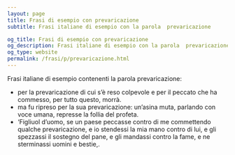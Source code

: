 ```yaml
---
layout: page
title: Frasi di esempio con prevaricazione 
subtitle: Frasi italiane di esempio con la parola  prevaricazione

og_title: Frasi di esempio con prevaricazione 
og_description: Frasi italiane di esempio con la parola  prevaricazione
og_type: website
permalink: /frasi/p/prevaricazione.html
---
```


Frasi italiane di esempio contenenti la parola prevaricazione:


- per la prevaricazione di cui s’è reso colpevole e per il peccato che ha commesso, per tutto questo, morrà.
- ma fu ripreso per la sua prevaricazione: un’asina muta, parlando con voce umana, represse la follia del profeta.
- ‘Figliuol d’uomo, se un paese peccasse contro di me commettendo qualche prevaricazione, e io stendessi la mia mano contro di lui, e gli spezzassi il sostegno del pane, e gli mandassi contro la fame, e ne sterminassi uomini e bestie,.
